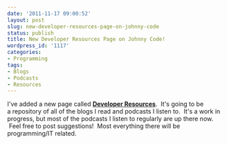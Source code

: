 ```yaml
---
date: '2011-11-17 09:00:52'
layout: post
slug: new-developer-resources-page-on-johnny-code
status: publish
title: New Developer Resources Page on Johnny Code!
wordpress_id: '1117'
categories:
- Programming
tags:
- Blogs
- Podcasts
- Resources
---
```


I've added a new page called **[Developer Resources](/resources/)**.  It's going to be a repository of all of the blogs I read and podcasts I listen to.  It's a work in progress, but most of the podcasts I listen to regularly are up there now.  Feel free to post suggestions!  Most everything there will be programming/IT related.
